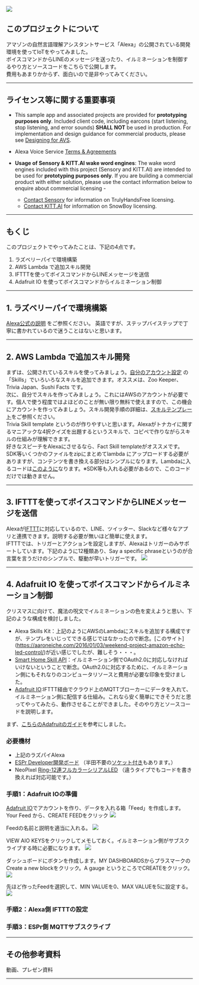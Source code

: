 ![](../../blob/images/top.jpg)

## このプロジェクトについて

アマゾンの自然言語理解アシスタントサービス「Alexa」の公開されている開発環境を使ってIoTをやってみました。  
ボイスコマンドからLINEのメッセージを送ったり、イルミネーションを制御するやり方とソースコードをこちらで公開します。  
費用もあまりかからず、面白いので是非やってみてください。  

---

## ライセンス等に関する重要事項

* This sample app and associated projects are provided for **prototyping purposes only**. Included client code, including earcons (start listening, stop listening, and error sounds) **SHALL NOT** be used in production. For implementation and design guidance for commercial products, please see [Designing for AVS](https://developer.amazon.com/public/solutions/alexa/alexa-voice-service/content/designing-for-the-alexa-voice-service).

* Alexa Voice Service [Terms & Agreements](https://developer.amazon.com/public/solutions/alexa/alexa-voice-service/support/terms-and-agreements)

* **Usage of Sensory & KITT.AI wake word engines**: The wake word engines included with this project (Sensory and KITT.AI) are intended to be used for **prototyping purposes only**. If you are building a commercial product with either solution, please use the contact information below to enquire about commercial licensing -
  * [Contact Sensory](http://www.sensory.com/support/contact/us-sales/) for information on TrulyHandsFree licensing.
  * [Contact KITT.AI](mailto:snowboy@kitt.ai) for information on SnowBoy licensing.

---

## もくじ

このプロジェクトでやってみたことは、下記の4点です。

1. ラズベリーパイで環境構築
2. AWS Lambda で追加スキル開発
3. IFTTTを使ってボイスコマンドからLINEメッセージを送信
4. Adafruit IO を使ってボイスコマンドからイルミネーション制御

---

## 1. ラズベリーパイで環境構築

[Alexa公式の説明](https://github.com/alexa/alexa-avs-sample-app/wiki/Raspberry-Pi) をご参照ください。
英語ですが、ステップバイステップで丁寧に書かれているので迷うことはないと思います。

---

## 2. AWS Lambda で追加スキル開発

まずは、公開されているスキルを使ってみましょう。[自分のアカウント設定](http://alexa.amazon.com/spa/index.html) の「Skills」でいろいろなスキルを追加できます。オススメは、Zoo Keeper、Trivia Japan、Sushi Facts です。  
次に、自分でスキルを作ってみましょう。これにはAWSのアカウントが必要です。個人で使う程度ではよほどのことが無い限り無料で使えますので、この機会にアカウントを作ってみましょう。スキル開発手順の詳細は、[スキルテンプレート](https://developer.amazon.com/public/solutions/alexa/alexa-skills-kit/content/alexa-skills-developer-training)をご参照ください。  
Trivia Skill template というのが作りやすいと思います。Alexaがトナカイに関するマニアックな4択クイズを出題するというスキルで、コピペで作りながらスキルの仕組みが理解できます。  
好きなスピーチをAlexaにさせるなら、Fact Skill templateがオススメです。SDK等いくつかのファイルをzipにまとめてlambda にアップロードする必要がありますが、コンテンツを書き換える部分はシンプルになります。Lambdaに入るコードは[このように](../../blob/master/fact_skill.js)なります。※SDK等も入れる必要があるので、このコードだけでは動きません。

---

## 3. IFTTTを使ってボイスコマンドからLINEメッセージを送信

Alexaが[IFTTT](https://ifttt.com/)に対応しているので、LINE、ツイッター、Slackなど様々なアプリと連携できます。説明する必要が無いほど簡単に使えます。  
IFTTTでは、トリガーとアクションを設定しますが、Alexaはトリガーのみサポートしています。下記のように12種類あり、Say a specific phraseというのが合言葉を言うだけのシンプルで、駆動が早いトリガーです。
![](../../blob/images/ifttt_trigger.jpg)

---

## 4. Adafruit IO を使ってボイスコマンドからイルミネーション制御

クリスマスに向けて、魔法の呪文でイルミネーションの色を変えようと思い、下記のような構成を検討しました。  
* Alexa Skills Kit：上記のようにAWSのLambdaにスキルを追加する構成ですが、テンプレをいじってできる感じではなかったので断念。[このサイト] (https://aaroneiche.com/2016/01/03/weekend-project-amazon-echo-led-control/)が近い感じでしたが、難しそう・・・。
* [Smart Home Skill API](https://developer.amazon.com/alexa/smart-home)：イルミネーション側でOAuth2.0に対応しなければいけないということで断念。OAuth2.0に対応するために、イルミネーション側にもそれなりのコンピュータリソースと費用が必要な印象を受けました。
* [Adafruit IO](https://io.adafruit.com/):IFTTT経由でクラウド上のMQTTブローカーにデータを入れて、イルミネーション側に配信する仕組み。これなら安く簡単にできそうだと思ってやってみたら、動作させることができました。そのやり方とソースコードを説明します。

まず、[こちらのAdafruitのガイド](https://learn.adafruit.com/remote-control-with-the-huzzah-plus-adafruit-io)を参考にしました。  
### 必要機材

* 上記のラズパイAlexa
* [ESPr Developer開発ボード](https://www.switch-science.com/catalog/2500/) （半田不要の[ソケット付き](https://www.switch-science.com/catalog/2652/)もあります。）
* NeoPixel [Ring-12連フルカラーシリアルLED](https://www.switch-science.com/catalog/1593/) （違うタイプでもコードを書き換えれば対応可能です。）

### 手順1：Adafruit IOの準備

[Adafruit IO](https://io.adafruit.com/)でアカウントを作り、データを入れる箱「Feed」を作成します。  
Your Feed から、CREATE FEEDをクリック
![](../../blob/images/adafruit_io_1.jpg)

Feedの名前と説明を適当に入れる。
![](../../blob/images/adafruit_io_2.jpg)

VIEW AIO KEYSをクリックしてメモしておく。イルミネーション側がサブスクライブする時に必要になります。
![](../../blob/images/adafruit_io_3.jpg)

ダッシュボードにボタンを作成します。MY DASHBOARDSからプラスマークのCreate a new blockをクリック。A gauge というところでCREATEをクリック。
![](../../blob/images/adafruit_io_4.jpg)

先ほど作ったFeedを選択して、MIN VALUEを0、MAX VALUEを5に設定する。
![](../../blob/images/adafruit_io_5.jpg)

### 手順2：Alexa側 IFTTTの設定


### 手順3：ESPr側 MQTTサブスクライブ


---

## その他参考資料

動画、プレゼン資料

---
